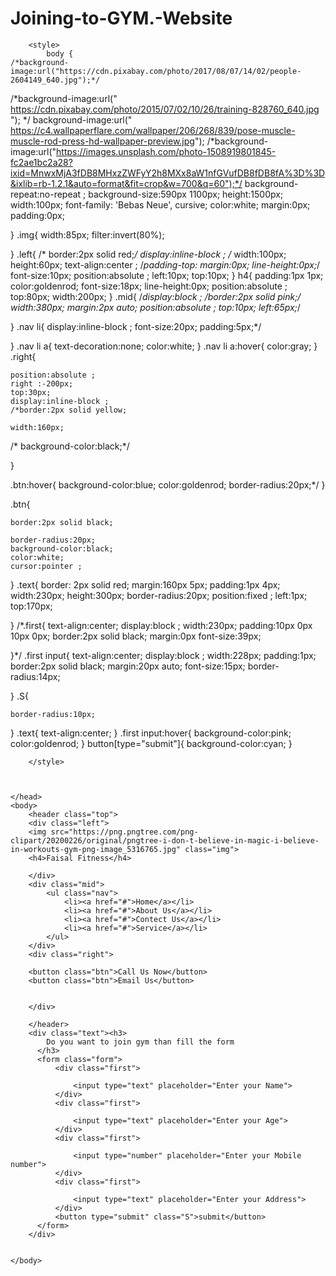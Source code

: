 # Joining-to-GYM.-Website


<!DOCTYPE html>
<html>
    <head>
        <title>Page Title</title>
        <link rel="preconnect" href="https://fonts.googleapis.com">
<link rel="preconnect" href="https://fonts.gstatic.com" crossorigin>
<link href="https://fonts.googleapis.com/css2?family=Bebas+Neue&display=swap" rel="stylesheet">

        <style>
            body {
    /*background-image:url("https://cdn.pixabay.com/photo/2017/08/07/14/02/people-2604149_640.jpg");*/
/*background-image:url(" https://cdn.pixabay.com/photo/2015/07/02/10/26/training-828760_640.jpg "); */
background-image:url(" https://c4.wallpaperflare.com/wallpaper/206/268/839/pose-muscle-muscle-rod-press-hd-wallpaper-preview.jpg");
/*background-image:url("https://images.unsplash.com/photo-1508919801845-fc2ae1bc2a28?ixid=MnwxMjA3fDB8MHxzZWFyY2h8MXx8aW1nfGVufDB8fDB8fA%3D%3D&ixlib=rb-1.2.1&auto=format&fit=crop&w=700&q=60");*/
background-repeat:no-repeat ; 
background-size:590px 1100px; 
height:1500px;
width:100px;
font-family: 'Bebas Neue', cursive;
color:white;
margin:0px;
padding:0px;
  
}
.img{
    width:85px;
    filter:invert(80%);
    
}
.left{
  /* border:2px solid red;*/
   display:inline-block ;
   /* width:100px;
    height:60px;
    text-align:center ;
    /*padding-top:
    margin:0px;
    line-height:0px;*/
    font-size:10px;
    position:absolute ;
    left:10px;
    top:10px;
}
h4{
    padding:1px 1px;
    color:goldenrod;
    font-size:18px;
    line-height:0px;
    position:absolute ;
    top:80px;
    width:200px;
}
.mid{
    /*display:block ;
    /*border:2px solid pink;*/
    width:380px;
    margin:2px auto;
   position:absolute ;
    top:10px;
    left:65px;*/
    
    
}
.nav li{
    display:inline-block ;
    font-size:20px;
    padding:5px;*/
    
    
}
.nav li a{
    text-decoration:none;
    color:white;
}
.nav li a:hover{
    color:gray;
}
.right{
    
    position:absolute ;
    right :-200px;
    top:30px;
    display:inline-block ;
    /*border:2px solid yellow;
    
    width:160px;
   /* background-color:black;*/
    
}

    

.btn:hover{
    background-color:blue;
    color:goldenrod;
    border-radius:20px;*/
}

.btn{
    
    border:2px solid black;
    
    border-radius:20px;
    background-color:black;
    color:white;
    cursor:pointer ;
}
.text{
   border: 2px solid red;
   margin:160px 5px;
   padding:1px 4px;
    width:230px;
    height:300px;
    border-radius:20px;
    position:fixed ;
    left:1px;
    top:170px;
    
}
/*.first{
text-align:center;
display:block ;
width:230px;
padding:10px 0px 10px 0px;
border:2px solid black;
margin:0px 
font-size:39px;

}*/
.first input{
    text-align:center;
    display:block ;
    width:228px;
    padding:1px;
    border:2px solid black;
    margin:20px auto;
    font-size:15px;
    border-radius:14px;
    
}
.S{
    
    border-radius:10px;
    
}
.text{
    text-align:center;
}
.first input:hover{
    background-color:pink;
    color:goldenrod;
}
button[type="submit"]{
    background-color:cyan;
}



        </style>
        
            
        
    </head>
    <body>
        <header class="top">
        <div class="left">
        <img src="https://png.pngtree.com/png-clipart/20200226/original/pngtree-i-don-t-believe-in-magic-i-believe-in-workouts-gym-png-image_5316765.jpg" class="img">
        <h4>Faisal Fitness</h4>
            
        </div>
        <div class="mid">
            <ul class="nav">
                <li><a href="#">Home</a></li>
                <li><a href="#">About Us</a></li>
                <li><a href="#">Contect Us</a></li>
                <li><a href="#">Service</a></li>
            </ul>
        </div>
        <div class="right">
        
        <button class="btn">Call Us Now</button>
        <button class="btn">Email Us</button>
        
            
        </div>
            
        </header>
        <div class="text"><h3>
            Do you want to join gym than fill the form
          </h3>
          <form class="form">
              <div class="first">
                  
                  <input type="text" placeholder="Enter your Name">
              </div>
              <div class="first">
                  
                  <input type="text" placeholder="Enter your Age">
              </div>
              <div class="first">
                  
                  <input type="number" placeholder="Enter your Mobile number">
              </div>
              <div class="first">
                  
                  <input type="text" placeholder="Enter your Address">
              </div>
              <button type="submit" class="S">submit</button>
          </form>
        </div>
        
        
    </body>
</html>
